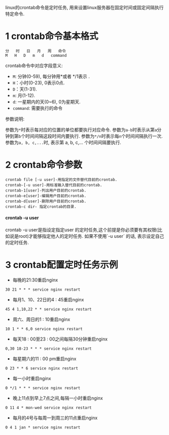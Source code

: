 <div class="jumbotron">
<p>linux的crontab命令是定时任务, 用来设置linux服务器在固定时间或固定间隔执行特定命令.</p>  
</div>

1 crontab命令基本格式
===

```
分	时	日	月	周	命令 
M	H	D	m	d	command
```

crontab命令中对应字段意义:

* `M`: 分钟(0-59), 每分钟用*或者 */1表示 .    
* `H`：小时(0-23), 0表示0点.    
* `D`：天(1-31).    
* `m`: 月(1-12).    
* `d`: 一星期内的天(0~6), 0为星期天.   
* `command`: 需要执行的命令

参数说明:

参数为`*`时表示每对应的位置的单位都要执行对应命令.
参数为`a-b`时表示从第`a`分钟到第`b`个时间间隔这段时间内要执行.
参数为`*/n`时表示每`n`个时间间隔执行一次.
参数为`a, b, c,...`时, 表示第 a, b, c,... 个时间间隔要执行.


2 crontab命令参数
===
 
```
crontab file [-u user]-用指定的文件替代目前的crontab.    
crontab-[-u user]-用标准输入替代目前的crontab.    
crontab-1[user]-列出用户目前的crontab.    
crontab-e[user]-编辑用户目前的crontab.    
crontab-d[user]-删除用户目前的crontab.    
crontab-c dir- 指定crontab的目录.    
```

<div class="bs-callout bs-callout-info">
    <h4>crontab -u user</h4>
	<p>crontab -u user是指设定指定user 的定时任务,这个前提是你必须要有其权限(比如说是root)才能够指定他人的定时任务. 如果不使用`-u user` 的话, 表示设定自己的定时任务.</p>
</div>


3 crontab配置定时任务示例
===

- 每晚的21:30重启nginx

```
30 21 * * * service nginx restart 
```

- 每月1、10、22日的4 : 45重启nginx

```
45 4 1,10,22 * * service nginx restart
```

- 周六、周日的1 : 10重启nginx

```
10 1 * * 6,0 service nginx restart
```

- 每天18 : 00至23 : 00之间每隔30分钟重启nginx

```
0,30 18-23 * * * service nginx restart
```

- 每星期六的11 : 00 pm重启nginx

```
0 23 * * 6 service nginx restart 
```

- 每一小时重启nginx

```
0 */1 * * * service nginx restart
```

- 晚上11点到早上7点之间,每隔一小时重启nginx

```
0 11 4 * mon-wed service nginx restart 
```

- 每月的4号与每周一到周三的11点重启nginx 

```
0 4 1 jan * service nginx restart 
```